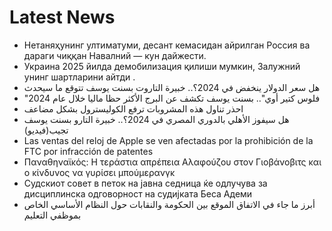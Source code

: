 # Latest News
-  Нетаняҳунинг ултиматуми, десант кемасидан айрилган Россия ва дараги чиққан Навалний — кун дайжести.
-  Украина 2025 йилда демобилизация қилиши мумкин, Залужний унинг шартларини айтди .
-  هل سعر الدولار ينخفض في 2024؟.. خبيرة التاروت بسنت يوسف تتوقع ما سيحدث
-  "فلوس كتير أوي".. بسنت يوسف تكشف عن البرج الأكثر حظا ماليا خلال عام 2024
-  احذر تناول هذه المشروبات ترفع الكوليسترول بشكل مضاعف
-  هل سيفوز الأهلي بالدوري المصري في 2024؟.. خبيرة التارو بسنت يوسف تجيب(فيديو)
-  Las ventas del reloj de Apple se ven afectadas por la prohibición de la FTC por infracción de patentes
-  Παναθηναϊκός: Η τεράστια απρέπεια Αλαφούζου στον Γιοβάνοβιτς και ο κίνδυνος να γυρίσει μπούμερανγκ
-  Судскиот совет в петок на јавна седница ќе одлучува за дисциплинска одговорност на судијката Беса Адеми
-  أبرز ما جاء في الاتفاق الموقع بين الحكومة والنقابات حول النظام الأساسي الخاص بموظفي التعليم
